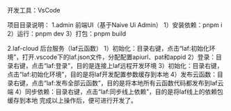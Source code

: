开发工具：VsCode

项目目录说明：
1.admin
前端UI（基于Naive Ui Admin）
1）安装依赖：pnpm i
2）运行：pnpm dev
3）打包：pnpm build

2.laf-cloud
后台服务（laf云函数）
1）初始化：目录右键，点击“laf:初始化环境”，打开.vscode下的laf.json文件，分配配置apiurl、pat和appid
2）登录：目录右键，点击“laf:登录”，目的是连接上laf远程开发环境
3）初始化：目录右键，点击“laf:初始化环境”，目的是将laf开发配置参数缓存到本地
4）发布云函数：目录右键，点击“laf:发布全部云函数”，目的是将本地所有云函数代码都发布到laf云端
4）同步依赖：目录右键，点击“laf:同步线上依赖”，目的是将laf线上的依赖包缓存到本地
完成以上操作后，便可进行开发了。
